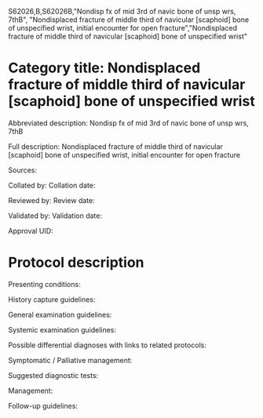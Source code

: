 S62026,B,S62026B,"Nondisp fx of mid 3rd of navic bone of unsp wrs, 7thB", "Nondisplaced fracture of middle third of navicular [scaphoid] bone of unspecified wrist, initial encounter for open fracture","Nondisplaced fracture of middle third of navicular [scaphoid] bone of unspecified wrist"
# Category title: Nondisplaced fracture of middle third of navicular [scaphoid] bone of unspecified wrist

Abbreviated description: Nondisp fx of mid 3rd of navic bone of unsp wrs, 7thB

Full description: Nondisplaced fracture of middle third of navicular [scaphoid] bone of unspecified wrist, initial encounter for open fracture

Sources:

Collated by:
Collation date:

Reviewed by:
Review date:

Validated by:
Validation date:

Approval UID:

# Protocol description

Presenting conditions:

History capture guidelines:

General examination guidelines:

Systemic examination guidelines:

Possible differential diagnoses with links to related protocols:

Symptomatic / Palliative management:

Suggested diagnostic tests:

Management:

Follow-up guidelines:

